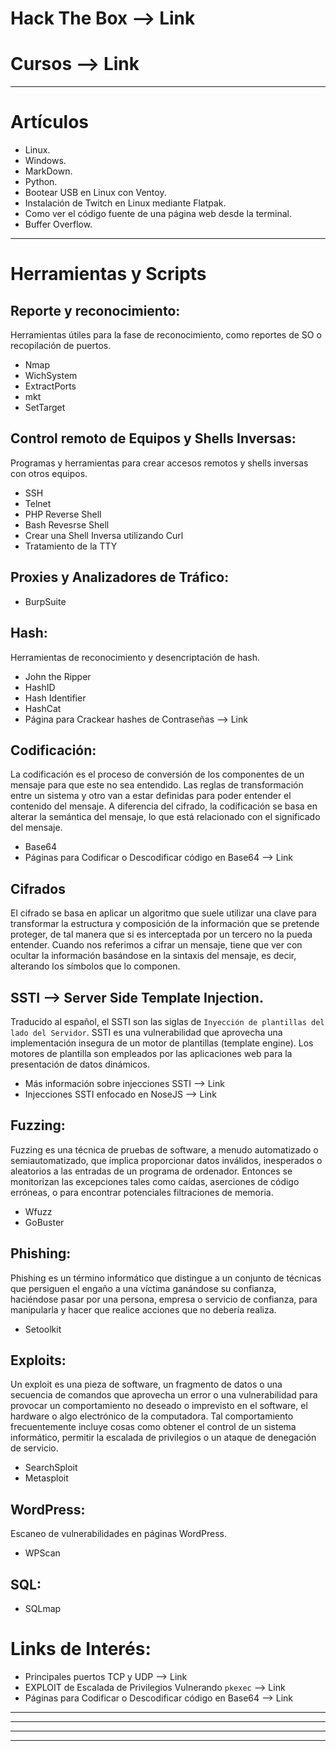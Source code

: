 # Hack The Box --> <a href="./Web/HTB.html" style="text-decoration:none">Link</a>   
  
# Cursos --> <a href="./Web/Cursos.html" style="text-decoration:none">Link</a>

---

# Artículos  

* <a href="./Web/Linux/Linux.html" style="text-decoration:none">Linux.</a>  
* <a href="./Web/Windows/Windows.html" style="text-decoration:none">Windows.</a>
* <a href="./Web/Cursos/MarkDown/MarkDown.html" style="text-decoration:none">MarkDown.</a>
* <a href="./Web/Cursos/python.html" style="text-decoration:none">Python.</a> 
* <a href="./Web/Linux/Programas_para_Linux/Ventoy.html" style="text-decoration:none">Bootear USB en Linux con Ventoy.</a>
* <a href="./Web/Linux/GnomeTwitch.html" style="text-decoration:none">Instalación de Twitch en Linux mediante Flatpak.</a>
* <a href="./Web/Articulos/codigoFuenteTerminal.html" style="text-decoration:none">Como ver el código fuente de una página web desde la terminal.</a>
* <a href="./Web/Articulos/BufferOverflow.html" style="text-decoration:none">Buffer Overflow.</a>  
  
---    

# Herramientas y Scripts 

## Reporte y reconocimiento:
Herramientas útiles para la fase de reconocimiento, como reportes de SO o recopilación de puertos.

* <a href="../Web/Herramientas_y_Scripts/Nmap.html" style="text-decoration:none">Nmap</a> 
* <a href="./Web/Herramientas_y_Scripts/WichSystem.html" style="text-decoration:none">WichSystem</a>     
* <a href="./Web/Herramientas_y_Scripts/ExtractPorts.html" style="text-decoration:none">ExtractPorts</a>    
* <a href="./Web/Herramientas_y_Scripts/mkt.html" style="text-decoration:none">mkt</a>
* <a href="./Web/Linux/ZSH/Settarget.html" style="text-decoration:none">SetTarget</a>   

## Control remoto de Equipos y Shells Inversas:
Programas y herramientas para crear accesos remotos y shells inversas con otros equipos.

* <a href="./Web/Articulos/SSH.html" style="text-decoration:none">SSH</a>  
* <a href="./Web/Articulos/Telnet.html" style="text-decoration:none">Telnet</a>  
* <a href="./Web/Herramientas_y_Scripts/php-reverse-shell.html" style="text-decoration:none">PHP Reverse Shell</a>
* <a href="./Web/Herramientas_y_Scripts/bash-reverse-shell.html" style="text-decoration:none">Bash Revesrse Shell</a>
* <a href="./Web/Articulos/reverseShellCurl.html" style="text-decoration:none">Crear una Shell Inversa utilizando Curl</a>
* <a href="./Web/Articulos/tratamientoTTY.html" style="text-decoration:none">Tratamiento de la TTY</a>

## Proxies y Analizadores de Tráfico:

* <a href="./Web/Herramientas_y_Scripts/burpsuite.html" style="text-decoration:none">BurpSuite</a> 

## Hash:
Herramientas de reconocimiento y desencriptación de hash.

* <a href="./Web/Herramientas_y_Scripts/john_the_ripper.html" style="text-decoration:none">John the Ripper</a>
* <a href="./Web/Herramientas_y_Scripts/HashId.html" style="text-decoration:none">HashID</a>  
* <a href="./Web/Herramientas_y_Scripts/Hash-Identifier.html" style="text-decoration:none">Hash Identifier</a>
* <a href="./Web/Herramientas_y_Scripts/HashCat.html" style="text-decoration:none">HashCat</a>
* Página para Crackear hashes de Contraseñas -->  <a href="https://crackstation.net/" style="text-decoration:none">Link</a>

## Codificación:
La codificación es el proceso de conversión de los componentes de un mensaje para que este no sea entendido. Las reglas de transformación entre un sistema y otro
van a estar definidas para poder entender el contenido del mensaje. A diferencia del cifrado, la codificación se basa en alterar la semántica del mensaje, lo
que está relacionado con el significado del mensaje.

* <a href="./Web/Articulos/base64.html" style="text-decoration:none">Base64</a>
* Páginas para Codificar o Descodificar código en Base64 --> <a href="https://www.base64decode.org/" style="text-decoration:none"> Link </a>

## Cifrados
El cifrado se basa en aplicar un algoritmo que suele utilizar una clave para transformar la estructura y composición de la información que se pretende proteger, de tal 
manera que si es interceptada por un tercero no la pueda entender. Cuando nos referimos a cifrar un mensaje, tiene que ver con ocultar la información basándose en la
sintaxis del mensaje, es decir, alterando los símbolos que lo componen.

## SSTI --> Server Side Template Injection.
Traducido al español, el SSTI son las siglas de `Inyección de plantillas del lado del Servidor`. SSTI es una vulnerabilidad que aprovecha una implementación 
insegura de un motor de plantillas (template engine). Los motores de plantilla son empleados por las aplicaciones web para la presentación de datos dinámicos.

* Más información sobre injecciones SSTI --> <a href="https://book.hacktricks.xyz/pentesting-web/ssti-server-side-template-injection" style="text-decoration:none">Link</a>
* Injecciones SSTI enfocado en NoseJS -->  <a href="http://disse.cting.org/2016/08/02/2016-08-02-sandbox-break-out-nunjucks-template-engine" style="text-decoration:none">Link</a>

## Fuzzing:
Fuzzing es una técnica de pruebas de software, a menudo automatizado o semiautomatizado, que implica proporcionar datos inválidos, inesperados o
aleatorios a las entradas de un programa de ordenador. Entonces se monitorizan las excepciones tales como caídas, aserciones de código erróneas, o
para encontrar potenciales filtraciones de memoria.

* <a href="./Web/Herramientas_y_Scripts/Wfuzz.html" style="text-decoration:none">Wfuzz</a>
* <a href="./Web/Herramientas_y_Scripts/goBuster.html" style="text-decoration:none">GoBuster</a>

## Phishing:
Phishing es un término informático que distingue a un conjunto de técnicas que persiguen el engaño a una víctima ganándose su confianza, haciéndose
pasar por una persona, empresa o servicio de confianza, para manipularla y hacer que realice acciones que no debería realiza.

* <a href="./Web/Herramientas_y_Scripts/Setoolkit.html" style="text-decoration:none">Setoolkit</a> 
 
## Exploits:

Un exploit es una pieza de software, un fragmento de datos o una secuencia de comandos que aprovecha un error o una vulnerabilidad para provocar
un comportamiento no deseado o imprevisto en el software, el hardware o algo electrónico de la computadora. Tal comportamiento frecuentemente
incluye cosas como obtener el control de un sistema informático, permitir la escalada de privilegios o un ataque de denegación de servicio.

* <a href="./Web/Herramientas_y_Scripts/searchSploit.html" style="text-decoration:none">SearchSploit</a>  
* <a href="./Web/Herramientas_y_Scripts/Metasploit.html" style="text-decoration:none">Metasploit</a> 

## WordPress:
Escaneo de vulnerabilidades en páginas WordPress.

* <a href="./Web/Herramientas_y_Scripts/WPScan.html" style="text-decoration:none">WPScan</a> 

## SQL: 

* <a href="./Web/Herramientas_y_Scripts/SQLmap.html" style="text-decoration:none">SQLmap</a>

# Links de Interés: 

* Principales puertos TCP y UDP -->  <a href="https://www.redeszone.net/tutoriales/configuracion-puertos/puertos-tcp-udp/" style="text-decoration:none">Link</a>
* EXPLOIT de Escalada de Privilegios Vulnerando `pkexec` --> <a href="https://github.com/berdav/CVE-2021-4034" style="text-decoration:none">Link</a>  
* Páginas para Codificar o Descodificar código en Base64 --> <a href="https://www.base64decode.org/" style="text-decoration:none"> Link </a>     

---
---
  
    
<html lang="en">
<head>
  
</head>
<body>

<script src="https://utteranc.es/client.js"
    repo="F1r0x/gestion-comentarios"
    issue-term="pathname"
    theme="github-light"
    crossorigin="anonymous"
    async>
</script>
          
    
  </body>
</html>
  
  
---
---
